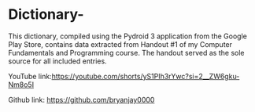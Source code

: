 # Dictionary-
This dictionary, compiled using the Pydroid 3 application from the Google Play Store, contains data extracted from Handout #1 of my Computer Fundamentals and Programming course.  The handout served as the sole source for all included entries.

YouTube link:https://youtube.com/shorts/yS1PIh3rYwc?si=2__ZW6gku-Nm8o5I

Github link: https://github.com/bryanjay0000

